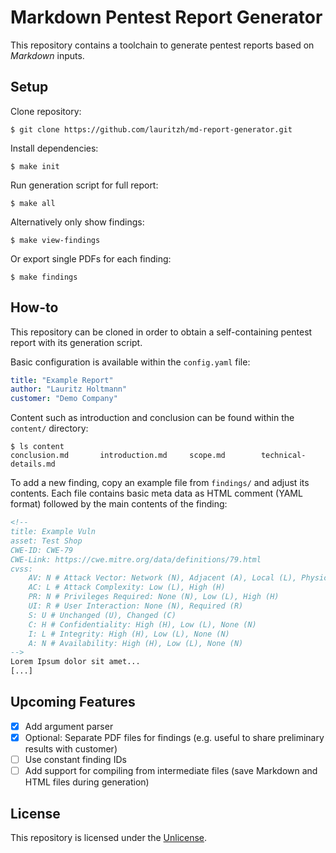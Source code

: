 # Markdown Pentest Report Generator
This repository contains a toolchain to generate pentest reports based on *Markdown* inputs.

## Setup
Clone repository:
```console
$ git clone https://github.com/lauritzh/md-report-generator.git
```

Install dependencies:
```console
$ make init
```

Run generation script for full report:
```console
$ make all
```

Alternatively only show findings:
```console
$ make view-findings
```

Or export single PDFs for each finding:
```console
$ make findings
```

## How-to
This repository can be cloned in order to obtain a self-containing pentest report with its generation script.

Basic configuration is available within the `config.yaml` file:
```yaml
title: "Example Report"
author: "Lauritz Holtmann"
customer: "Demo Company"
```

Content such as introduction and conclusion can be found within the `content/` directory:
```console
$ ls content    
conclusion.md		introduction.md		scope.md		technical-details.md
```

To add a new finding, copy an example file from `findings/` and adjust its contents. Each file contains basic meta data as HTML comment (YAML format) followed by the main contents of the finding:
```html
<!--
title: Example Vuln 
asset: Test Shop
CWE-ID: CWE-79
CWE-Link: https://cwe.mitre.org/data/definitions/79.html
cvss:
    AV: N # Attack Vector: Network (N), Adjacent (A), Local (L), Physical (P)
    AC: L # Attack Complexity: Low (L), High (H)
    PR: N # Privileges Required: None (N), Low (L), High (H)
    UI: R # User Interaction: None (N), Required (R)
    S: U # Unchanged (U), Changed (C)
    C: H # Confidentiality: High (H), Low (L), None (N)
    I: L # Integrity: High (H), Low (L), None (N)
    A: N # Availability: High (H), Low (L), None (N)
-->
Lorem Ipsum dolor sit amet...
[...]
```

## Upcoming Features
- [x] Add argument parser
- [x] Optional: Separate PDF files for findings (e.g. useful to share preliminary results with customer)
- [ ] Use constant finding IDs
- [ ] Add support for compiling from intermediate files (save Markdown and HTML files during generation)

## License
This repository is licensed under the [Unlicense](LICENSE).
